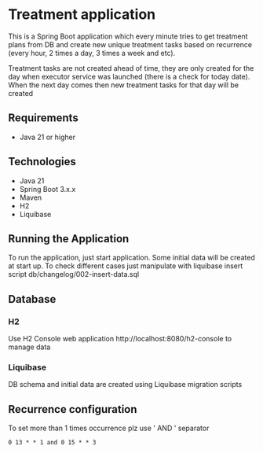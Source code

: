 # Treatment application

This is a Spring Boot application which every minute tries to get treatment plans from DB 
and create new unique treatment tasks based on recurrence (every hour, 2 times a day, 3 times a week and etc). <br/>

Treatment tasks are not created ahead of time, they are only created for the day when 
executor service was launched (there is a check for today date). 
When the next day comes then new treatment tasks for that day will be created

## Requirements

- Java 21 or higher

## Technologies
- Java 21
- Spring Boot 3.x.x
- Maven
- H2
- Liquibase

## Running the Application

To run the application, just start application. Some initial data will be created at start up.
To check different cases just manipulate with liquibase insert script db/changelog/002-insert-data.sql

## Database

### H2

Use H2 Console web application http://localhost:8080/h2-console to manage data

### Liquibase

DB schema and initial data are created using Liquibase migration scripts

## Recurrence configuration

To set more than 1 times occurrence plz use ' AND ' separator

```
0 13 * * 1 and 0 15 * * 3
```
